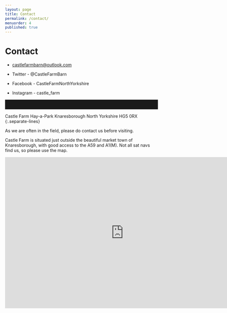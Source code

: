 ```yaml
---
layout: page
title: Contact
permalink: /contact/
menuorder: 4
published: true
---
```


# Contact

- <i class="fa fa-envelope"></i> [castlefarmbarn@outlook.com](mailto:castlefarmbarn@outlook.com)

- <i class="fa fa-twitter fa-lg"></i> Twitter - @CastleFarmBarn
- <i class="fa fa-facebook fa-lg"></i> Facebook - CastleFarmNorthYorkshire
- <i class="fa fa-instagram fa-lg"></i> Instagram - castle_farm

<hr style="border:0;height: 2rem;">

Castle Farm
Hay-a-Park
Knaresborough
North Yorkshire
HG5 0RX
{:.separate-lines}

As we are often in the field, please do contact us before visiting.

Castle Farm is situated just outside the beautiful market town of Knaresborough, with good access to the A59 and A1(M). Not all sat navs find us, so please use the map.

<div class="google-maps">
<iframe src="https://www.google.com/maps/embed?pb=!1m18!1m12!1m3!1d9503.5503422206!2d-1.4199692165395852!3d54.017178847407074!2m3!1f0!2f0!3f0!3m2!1i1024!2i768!4f13.1!3m3!1m2!1s0x48794dbc2727a54f%3A0xfaf20b34e060c4b!2sHay-A-Park+Ln%2C+Knaresborough%2C+North+Yorkshire+HG5!5e0!3m2!1sen!2suk!4v1453757509391" width="780" height="500" frameborder="0" style="border:0" allowfullscreen></iframe>
